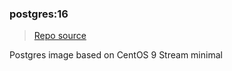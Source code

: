 ### postgres:16
> [Repo source](https://github.com/krestomatio/container_builder/tree/master/postgres/postgres16)

Postgres image based on CentOS 9 Stream minimal

